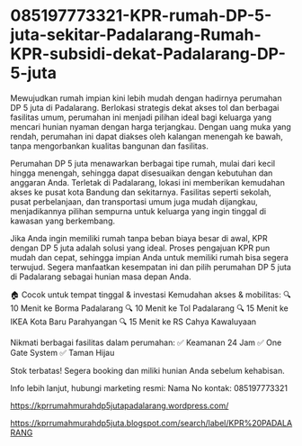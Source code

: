 # 085197773321-KPR-rumah-DP-5-juta-sekitar-Padalarang-Rumah-KPR-subsidi-dekat-Padalarang-DP-5-juta
Mewujudkan rumah impian kini lebih mudah dengan hadirnya perumahan DP 5 juta di Padalarang. Berlokasi strategis dekat akses tol dan berbagai fasilitas umum, perumahan ini menjadi pilihan ideal bagi keluarga yang mencari hunian nyaman dengan harga terjangkau. Dengan uang muka yang rendah, perumahan ini dapat diakses oleh kalangan menengah ke bawah, tanpa mengorbankan kualitas bangunan dan fasilitas.

Perumahan DP 5 juta menawarkan berbagai tipe rumah, mulai dari kecil hingga menengah, sehingga dapat disesuaikan dengan kebutuhan dan anggaran Anda. Terletak di Padalarang, lokasi ini memberikan kemudahan akses ke pusat kota Bandung dan sekitarnya. Fasilitas seperti sekolah, pusat perbelanjaan, dan transportasi umum juga mudah dijangkau, menjadikannya pilihan sempurna untuk keluarga yang ingin tinggal di kawasan yang berkembang.

Jika Anda ingin memiliki rumah tanpa beban biaya besar di awal, KPR dengan DP 5 juta adalah solusi yang ideal. Proses pengajuan KPR pun mudah dan cepat, sehingga impian Anda untuk memiliki rumah bisa segera terwujud. Segera manfaatkan kesempatan ini dan pilih perumahan DP 5 juta di Padalarang sebagai hunian masa depan Anda.

🏠 Cocok untuk tempat tinggal & investasi
Kemudahan akses & mobilitas:
🔍 10 Menit ke Borma Padalarang
🔍 10 Menit ke Tol Padalarang
🔍 15 Menit ke IKEA Kota Baru Parahyangan
🔍 15 Menit ke RS Cahya Kawaluyaan

Nikmati berbagai fasilitas dalam perumahan:
✅ Keamanan 24 Jam
✅ One Gate System
✅ Taman Hijau

Stok terbatas! Segera booking dan miliki hunian Anda sebelum kehabisan.

Info lebih lanjut, hubungi marketing resmi:
Nama
No kontak: 085197773321

https://kprrumahmurahdp5jutapadalarang.wordpress.com/

https://kprrumahmurahdp5juta.blogspot.com/search/label/KPR%20PADALARANG
